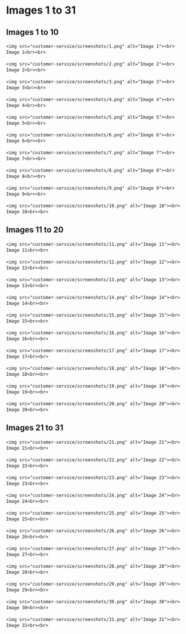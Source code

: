 
<h1>Images 1 to 31</h1>
<h2>Images 1 to 10</h2>


    <img src="customer-service/screenshots/1.png" alt="Image 1"><br>
    Image 1<br><br>

    <img src="customer-service/screenshots/2.png" alt="Image 2"><br>
    Image 2<br><br>

    <img src="customer-service/screenshots/3.png" alt="Image 3"><br>
    Image 3<br><br>

    <img src="customer-service/screenshots/4.png" alt="Image 4"><br>
    Image 4<br><br>

    <img src="customer-service/screenshots/5.png" alt="Image 5"><br>
    Image 5<br><br>

    <img src="customer-service/screenshots/6.png" alt="Image 6"><br>
    Image 6<br><br>

    <img src="customer-service/screenshots/7.png" alt="Image 7"><br>
    Image 7<br><br>

    <img src="customer-service/screenshots/8.png" alt="Image 8"><br>
    Image 8<br><br>

    <img src="customer-service/screenshots/9.png" alt="Image 9"><br>
    Image 9<br><br>

    <img src="customer-service/screenshots/10.png" alt="Image 10"><br>
    Image 10<br><br>

<h2>Images 11 to 20</h2>


    <img src="customer-service/screenshots/11.png" alt="Image 11"><br>
    Image 11<br><br>

    <img src="customer-service/screenshots/12.png" alt="Image 12"><br>
    Image 12<br><br>

    <img src="customer-service/screenshots/13.png" alt="Image 13"><br>
    Image 13<br><br>

    <img src="customer-service/screenshots/14.png" alt="Image 14"><br>
    Image 14<br><br>

    <img src="customer-service/screenshots/15.png" alt="Image 15"><br>
    Image 15<br><br>

    <img src="customer-service/screenshots/16.png" alt="Image 16"><br>
    Image 16<br><br>

    <img src="customer-service/screenshots/17.png" alt="Image 17"><br>
    Image 17<br><br>

    <img src="customer-service/screenshots/18.png" alt="Image 18"><br>
    Image 18<br><br>

    <img src="customer-service/screenshots/19.png" alt="Image 19"><br>
    Image 19<br><br>

    <img src="customer-service/screenshots/20.png" alt="Image 20"><br>
    Image 20<br><br>

<h2>Images 21 to 31</h2>


    <img src="customer-service/screenshots/21.png" alt="Image 21"><br>
    Image 21<br><br>

    <img src="customer-service/screenshots/22.png" alt="Image 22"><br>
    Image 22<br><br>

    <img src="customer-service/screenshots/23.png" alt="Image 23"><br>
    Image 23<br><br>

    <img src="customer-service/screenshots/24.png" alt="Image 24"><br>
    Image 24<br><br>

    <img src="customer-service/screenshots/25.png" alt="Image 25"><br>
    Image 25<br><br>

    <img src="customer-service/screenshots/26.png" alt="Image 26"><br>
    Image 26<br><br>

    <img src="customer-service/screenshots/27.png" alt="Image 27"><br>
    Image 27<br><br>

    <img src="customer-service/screenshots/28.png" alt="Image 28"><br>
    Image 28<br><br>

    <img src="customer-service/screenshots/29.png" alt="Image 29"><br>
    Image 29<br><br>

    <img src="customer-service/screenshots/30.png" alt="Image 30"><br>
    Image 30<br><br>

    <img src="customer-service/screenshots/31.png" alt="Image 31"><br>
    Image 31<br><br>

